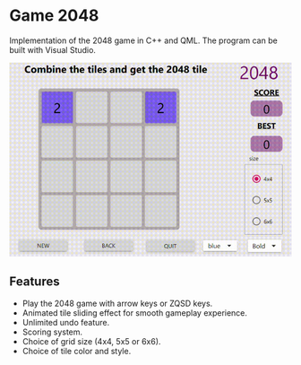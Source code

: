 # Game 2048

Implementation of the 2048 game in C++ and QML. The program can be built with Visual Studio.

<img src="demo/demo.gif"/>

## Features

- Play the 2048 game with arrow keys or ZQSD keys.
- Animated tile sliding effect for smooth gameplay experience.
- Unlimited undo feature.
- Scoring system.
- Choice of grid size (4x4, 5x5 or 6x6).
- Choice of tile color and style.